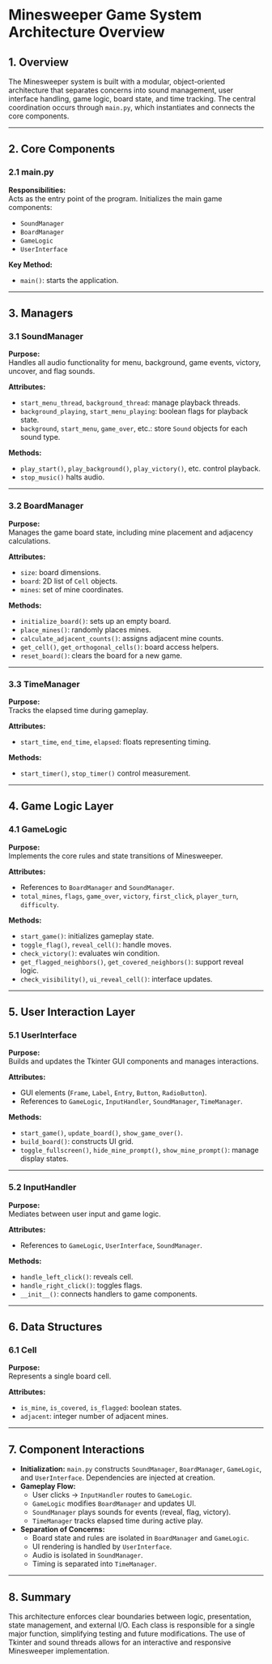 # Minesweeper Game System Architecture Overview

## 1. Overview
The Minesweeper system is built with a modular, object-oriented architecture that separates concerns into sound management, user interface handling, game logic, board state, and time tracking. The central coordination occurs through `main.py`, which instantiates and connects the core components.

---

## 2. Core Components

### 2.1 main.py
**Responsibilities:**  
Acts as the entry point of the program. Initializes the main game components:
- `SoundManager`
- `BoardManager`
- `GameLogic`
- `UserInterface`

**Key Method:**  
- `main()`: starts the application.

---

## 3. Managers

### 3.1 SoundManager
**Purpose:**  
Handles all audio functionality for menu, background, game events, victory, uncover, and flag sounds.

**Attributes:**  
- `start_menu_thread`, `background_thread`: manage playback threads.  
- `background_playing`, `start_menu_playing`: boolean flags for playback state.  
- `background`, `start_menu`, `game_over`, etc.: store `Sound` objects for each sound type.

**Methods:**  
- `play_start()`, `play_background()`, `play_victory()`, etc. control playback.  
- `stop_music()` halts audio.

---

### 3.2 BoardManager
**Purpose:**  
Manages the game board state, including mine placement and adjacency calculations.

**Attributes:**  
- `size`: board dimensions.  
- `board`: 2D list of `Cell` objects.  
- `mines`: set of mine coordinates.

**Methods:**  
- `initialize_board()`: sets up an empty board.  
- `place_mines()`: randomly places mines.  
- `calculate_adjacent_counts()`: assigns adjacent mine counts.  
- `get_cell()`, `get_orthogonal_cells()`: board access helpers.  
- `reset_board()`: clears the board for a new game.

---

### 3.3 TimeManager
**Purpose:**  
Tracks the elapsed time during gameplay.

**Attributes:**  
- `start_time`, `end_time`, `elapsed`: floats representing timing.

**Methods:**  
- `start_timer()`, `stop_timer()` control measurement.

---

## 4. Game Logic Layer

### 4.1 GameLogic
**Purpose:**  
Implements the core rules and state transitions of Minesweeper.

**Attributes:**  
- References to `BoardManager` and `SoundManager`.  
- `total_mines`, `flags`, `game_over`, `victory`, `first_click`, `player_turn`, `difficulty`.

**Methods:**  
- `start_game()`: initializes gameplay state.  
- `toggle_flag()`, `reveal_cell()`: handle moves.  
- `check_victory()`: evaluates win condition.  
- `get_flagged_neighbors()`, `get_covered_neighbors()`: support reveal logic.  
- `check_visibility()`, `ui_reveal_cell()`: interface updates.

---

## 5. User Interaction Layer

### 5.1 UserInterface
**Purpose:**  
Builds and updates the Tkinter GUI components and manages interactions.

**Attributes:**  
- GUI elements (`Frame`, `Label`, `Entry`, `Button`, `RadioButton`).  
- References to `GameLogic`, `InputHandler`, `SoundManager`, `TimeManager`.

**Methods:**  
- `start_game()`, `update_board()`, `show_game_over()`.  
- `build_board()`: constructs UI grid.  
- `toggle_fullscreen()`, `hide_mine_prompt()`, `show_mine_prompt()`: manage display states.

---

### 5.2 InputHandler
**Purpose:**  
Mediates between user input and game logic.

**Attributes:**  
- References to `GameLogic`, `UserInterface`, `SoundManager`.

**Methods:**  
- `handle_left_click()`: reveals cell.  
- `handle_right_click()`: toggles flags.  
- `__init__()`: connects handlers to game components.

---

## 6. Data Structures

### 6.1 Cell
**Purpose:**  
Represents a single board cell.

**Attributes:**  
- `is_mine`, `is_covered`, `is_flagged`: boolean states.  
- `adjacent`: integer number of adjacent mines.

---

## 7. Component Interactions
- **Initialization:** `main.py` constructs `SoundManager`, `BoardManager`, `GameLogic`, and `UserInterface`. Dependencies are injected at creation.
- **Gameplay Flow:**  
  - User clicks → `InputHandler` routes to `GameLogic`.  
  - `GameLogic` modifies `BoardManager` and updates UI.  
  - `SoundManager` plays sounds for events (reveal, flag, victory).  
  - `TimeManager` tracks elapsed time during active play.
- **Separation of Concerns:**  
  - Board state and rules are isolated in `BoardManager` and `GameLogic`.  
  - UI rendering is handled by `UserInterface`.  
  - Audio is isolated in `SoundManager`.  
  - Timing is separated into `TimeManager`.

---

## 8. Summary
This architecture enforces clear boundaries between logic, presentation, state management, and external I/O. Each class is responsible for a single major function, simplifying testing and future modifications. The use of Tkinter and sound threads allows for an interactive and responsive Minesweeper implementation.
